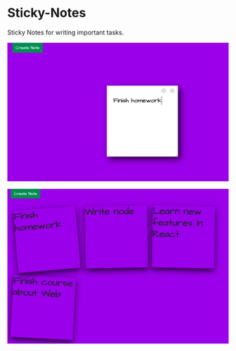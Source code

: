 # Sticky-Notes
Sticky Notes for writing important tasks.

![](sticky%20notes%20main.png)

![](sticky%20notes.png)
